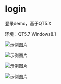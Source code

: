 # login
登录demo，基于QT5.X

环境：QT5.7 Windows8.1

![示例图片](https://github.com/leolin0518/login/blob/master/readme_doc/1.png)

![示例图片](https://github.com/leolin0518/login/blob/master/readme_doc/2.png)

![示例图片](https://github.com/leolin0518/login/blob/master/readme_doc/3.png)

![示例图片](https://github.com/leolin0518/login/blob/master/readme_doc/4.png)
